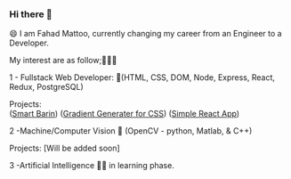 ### Hi there 👋
😄 I am Fahad Mattoo, currently changing my career from an Engineer to a Developer.

My interest are as follow;🔭🤔🌱

1 - Fullstack Web Developer: 🔭(HTML, CSS, DOM, Node, Express, React, Redux, PostgreSQL)

   Projects:   
  ([Smart Barin](https://smart-brain-md.herokuapp.com/))
  ([Gradient Generater for CSS](https://mattoofahad.github.io/gradient-generator/))
  ([Simple React App](https://mattoofahad.github.io/robo/))
    
2 -Machine/Computer Vision 🔭 (OpenCV - python, Matlab, & C++)

Projects: [Will be added soon]
  
3 -Artificial Intelligence 🤔🌱 in learning phase.
  

<!--
**mattoofahad/mattoofahad** is a ✨ _special_ ✨ repository because its `README.md` (this file) appears on your GitHub profile.

Here are some ideas to get you started:

- 🔭 I’m currently working on ...
- 🌱 I’m currently learning ...
- 👯 I’m looking to collaborate on ...
- 🤔 I’m looking for help with ...
- 💬 Ask me about ...
- 📫 How to reach me: ...
- 😄 Pronouns: ...
- ⚡ Fun fact: ...
-->

